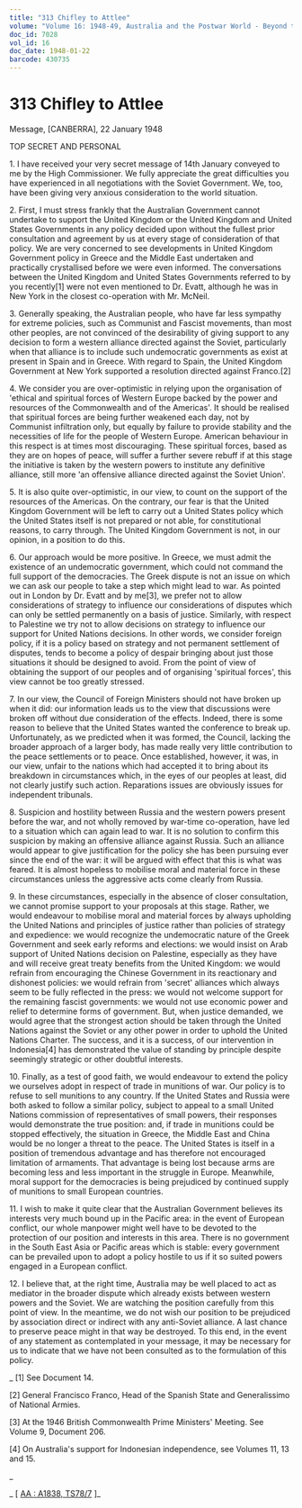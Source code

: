 ```yaml
---
title: "313 Chifley to Attlee"
volume: "Volume 16: 1948-49, Australia and the Postwar World - Beyond the Region"
doc_id: 7028
vol_id: 16
doc_date: 1948-01-22
barcode: 430735
---
```


# 313 Chifley to Attlee

Message, [CANBERRA], 22 January 1948

TOP SECRET AND PERSONAL

1\. I have received your very secret message of 14th January conveyed to me by the High Commissioner. We fully appreciate the great difficulties you have experienced in all negotiations with the Soviet Government. We, too, have been giving very anxious consideration to the world situation.

2\. First, I must stress frankly that the Australian Government cannot undertake to support the United Kingdom or the United Kingdom and United States Governments in any policy decided upon without the fullest prior consultation and agreement by us at every stage of consideration of that policy. We are very concerned to see developments in United Kingdom Government policy in Greece and the Middle East undertaken and practically crystallised before we were even informed. The conversations between the United Kingdom and United States Governments referred to by you recently[1] were not even mentioned to Dr. Evatt, although he was in New York in the closest co-operation with Mr. McNeil.

3\. Generally speaking, the Australian people, who have far less sympathy for extreme policies, such as Communist and Fascist movements, than most other peoples, are not convinced of the desirability of giving support to any decision to form a western alliance directed against the Soviet, particularly when that alliance is to include such undemocratic governments as exist at present in Spain and in Greece. With regard to Spain, the United Kingdom Government at New York supported a resolution directed against Franco.[2]

4\. We consider you are over-optimistic in relying upon the organisation of 'ethical and spiritual forces of Western Europe backed by the power and resources of the Commonwealth and of the Americas'. It should be realised that spiritual forces are being further weakened each day, not by Communist infiltration only, but equally by failure to provide stability and the necessities of life for the people of Western Europe. American behaviour in this respect is at times most discouraging. These spiritual forces, based as they are on hopes of peace, will suffer a further severe rebuff if at this stage the initiative is taken by the western powers to institute any definitive alliance, still more 'an offensive alliance directed against the Soviet Union'.

5\. It is also quite over-optimistic, in our view, to count on the support of the resources of the Americas. On the contrary, our fear is that the United Kingdom Government will be left to carry out a United States policy which the United States itself is not prepared or not able, for constitutional reasons, to carry through. The United Kingdom Government is not, in our opinion, in a position to do this.

6\. Our approach would be more positive. In Greece, we must admit the existence of an undemocratic government, which could not command the full support of the democracies. The Greek dispute is not an issue on which we can ask our people to take a step which might lead to war. As pointed out in London by Dr. Evatt and by me[3], we prefer not to allow considerations of strategy to influence our considerations of disputes which can only be settled permanently on a basis of justice. Similarly, with respect to Palestine we try not to allow decisions on strategy to influence our support for United Nations decisions. In other words, we consider foreign policy, if it is a policy based on strategy and not permanent settlement of disputes, tends to become a policy of despair bringing about just those situations it should be designed to avoid. From the point of view of obtaining the support of our peoples and of organising 'spiritual forces', this view cannot be too greatly stressed.

7\. In our view, the Council of Foreign Ministers should not have broken up when it did: our information leads us to the view that discussions were broken off without due consideration of the effects. Indeed, there is some reason to believe that the United States wanted the conference to break up. Unfortunately, as we predicted when it was formed, the Council, lacking the broader approach of a larger body, has made really very little contribution to the peace settlements or to peace. Once established, however, it was, in our view, unfair to the nations which had accepted it to bring about its breakdown in circumstances which, in the eyes of our peoples at least, did not clearly justify such action. Reparations issues are obviously issues for independent tribunals.

8\. Suspicion and hostility between Russia and the western powers present before the war, and not wholly removed by war-time co-operation, have led to a situation which can again lead to war. It is no solution to confirm this suspicion by making an offensive alliance against Russia. Such an alliance would appear to give justification for the policy she has been pursuing ever since the end of the war: it will be argued with effect that this is what was feared. It is almost hopeless to mobilise moral and material force in these circumstances unless the aggressive acts come clearly from Russia.

9\. In these circumstances, especially in the absence of closer consultation, we cannot promise support to your proposals at this stage. Rather, we would endeavour to mobilise moral and material forces by always upholding the United Nations and principles of justice rather than policies of strategy and expedience: we would recognize the undemocratic nature of the Greek Government and seek early reforms and elections: we would insist on Arab support of United Nations decision on Palestine, especially as they have and will receive great treaty benefits from the United Kingdom: we would refrain from encouraging the Chinese Government in its reactionary and dishonest policies: we would refrain from 'secret' alliances which always seem to be fully reflected in the press: we would not welcome support for the remaining fascist governments: we would not use economic power and relief to determine forms of government. But, when justice demanded, we would agree that the strongest action should be taken through the United Nations against the Soviet or any other power in order to uphold the United Nations Charter. The success, and it is a success, of our intervention in Indonesia[4] has demonstrated the value of standing by principle despite seemingly strategic or other doubtful interests.

10\. Finally, as a test of good faith, we would endeavour to extend the policy we ourselves adopt in respect of trade in munitions of war. Our policy is to refuse to sell munitions to any country. If the United States and Russia were both asked to follow a similar policy, subject to appeal to a small United Nations commission of representatives of small powers, their responses would demonstrate the true position: and, if trade in munitions could be stopped effectively, the situation in Greece, the Middle East and China would be no longer a threat to the peace. The United States is itself in a position of tremendous advantage and has therefore not encouraged limitation of armaments. That advantage is being lost because arms are becoming less and less important in the struggle in Europe. Meanwhile, moral support for the democracies is being prejudiced by continued supply of munitions to small European countries.

11\. I wish to make it quite clear that the Australian Government believes its interests very much bound up in the Pacific area: in the event of European conflict, our whole manpower might well have to be devoted to the protection of our position and interests in this area. There is no government in the South East Asia or Pacific areas which is stable: every government can be prevailed upon to adopt a policy hostile to us if it so suited powers engaged in a European conflict.

12\. I believe that, at the right time, Australia may be well placed to act as mediator in the broader dispute which already exists between western powers and the Soviet. We are watching the position carefully from this point of view. In the meantime, we do not wish our position to be prejudiced by association direct or indirect with any anti-Soviet alliance. A last chance to preserve peace might in that way be destroyed. To this end, in the event of any statement as contemplated in your message, it may be necessary for us to indicate that we have not been consulted as to the formulation of this policy.

_ [1] See Document 14.

[2] General Francisco Franco, Head of the Spanish State and Generalissimo of National Armies.

[3] At the 1946 British Commonwealth Prime Ministers' Meeting. See Volume 9, Document 206.

[4] On Australia's support for Indonesian independence, see Volumes 11, 13 and 15.

_

_ [ [AA : A1838, TS78/7](http://www.naa.gov.au/cgi-bin/Search?O=I&Number=430735) ]_
